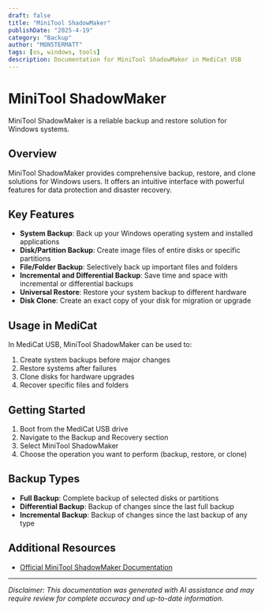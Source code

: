 ```yaml
---
draft: false
title: "MiniTool ShadowMaker"
publishDate: "2025-4-19"
category: "Backup"
author: "MON5TERMATT"
tags: [os, windows, tools]
description: Documentation for MiniTool ShadowMaker in MediCat USB
---
```


# MiniTool ShadowMaker

MiniTool ShadowMaker is a reliable backup and restore solution for Windows systems.

## Overview

MiniTool ShadowMaker provides comprehensive backup, restore, and clone solutions for Windows users. It offers an intuitive interface with powerful features for data protection and disaster recovery.

## Key Features

- **System Backup**: Back up your Windows operating system and installed applications
- **Disk/Partition Backup**: Create image files of entire disks or specific partitions
- **File/Folder Backup**: Selectively back up important files and folders
- **Incremental and Differential Backup**: Save time and space with incremental or differential backups
- **Universal Restore**: Restore your system backup to different hardware
- **Disk Clone**: Create an exact copy of your disk for migration or upgrade

## Usage in MediCat

In MediCat USB, MiniTool ShadowMaker can be used to:

1. Create system backups before major changes
2. Restore systems after failures
3. Clone disks for hardware upgrades
4. Recover specific files and folders

## Getting Started

1. Boot from the MediCat USB drive
2. Navigate to the Backup and Recovery section
3. Select MiniTool ShadowMaker
4. Choose the operation you want to perform (backup, restore, or clone)

## Backup Types

- **Full Backup**: Complete backup of selected disks or partitions
- **Differential Backup**: Backup of changes since the last full backup
- **Incremental Backup**: Backup of changes since the last backup of any type

## Additional Resources

- [Official MiniTool ShadowMaker Documentation](https://www.minitool.com/faq/sm-faq/)

---

*Disclaimer: This documentation was generated with AI assistance and may require review for complete accuracy and up-to-date information.*
